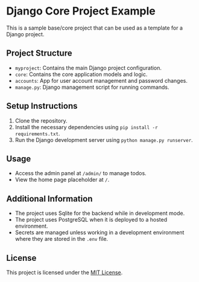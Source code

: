 # Django Core Project Example

This is a sample base/core project that can be used as a template for a Django project.

## Project Structure

- `myproject`: Contains the main Django project configuration.
- `core`: Contains the core application models and logic.
- `accounts`: App for user account management and password changes.
- `manage.py`: Django management script for running commands.

## Setup Instructions

1. Clone the repository.
2. Install the necessary dependencies using `pip install -r requirements.txt`.
3. Run the Django development server using `python manage.py runserver`.

## Usage

- Access the admin panel at `/admin/` to manage todos.
- View the home page placeholder at `/`.

## Additional Information

- The project uses Sqlite for the backend while in development mode.
- The project uses PostgreSQL when it is deployed to a hosted environment.
- Secrets are managed unless working in a development environment where they are stored in the `.env` file.

## License

This project is licensed under the [MIT License](LICENSE).